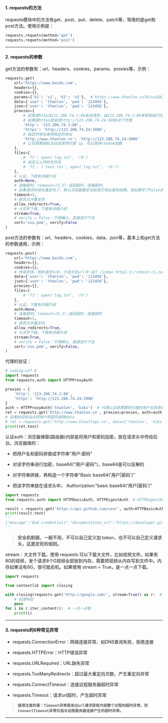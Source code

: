 #### 1. requests的方法
requests模块中的方法有get、post、put、delete、patch等，常用的是get和post方法。使用示例是：
```python
requests.requets(method='get')
requests.requets(method='post')
```
<hr>

#### 2. requests的参数
get方法的参数有：url、headers、cookies、params、proxies等，示例：
```python
requests.get(
    url='https://www.baidu.com',
    headers={},
    cookies={},
    params={'k1': 'v1', 'k2': 'v2'},  # https://www.thanlon.cn?k1=v1&k2=v2
    data={'user': 'thanlon', 'pwd': '123456'},
    json={'user': 'thanlon', 'pwd': '123456'},
    proxies={
        # 如果是http向123.206.74.1:80发送请求，由123.206.74.1:80来帮助我们向目标站点发请求
        # 如果是https就会找http://123.206.74.24:3000这个代理
        'http': '123.206.74.1:80',
        'https': 'http://123.206.74.24:3000',
        # 指定的地址使用指定的地址
        'http://www.thanlon.cn': 'http://123.206.74.24:3000'
        # 公司里要随机去动态使用代理 ip，可以使用random函数
    },
    files={
        # 'f1': open('log.txt', 'rb')
        # 自定义上传的文件名
        # 'f1': ('test.txt', open('log.txt', 'rb'))
    },
    # 认证，下面有详细介绍
    auth=None,
    # 连接超时。timeout=(5,1):返回超时，连接超时。
    # 如果请求的地址重定向了，默认浏览器重定向到其它地址拿到结果。但如果写了False表示不重定向，拿到的是响应头（重定向），没有相应体。
    timeout=1,
    # 是否允许重定向
    allow_redirects=True,
    # 大文件下载，下面有详细介绍
    stream=True,
    # verify = False：不用确认，直接进行下去
    cert='xxx.pem', verify=False
)
```
post方法的参数有：url、headers、cookies、data、json等，基本上和get方法的参数通用，示例：
```python
requests.post(
    url='https://www.baidu.com',
    headers={},
    cookies={},
    # 传请求体，放到请求头中，不显示在url中 GET /index http1.1\r\nhost:c1.com\r\n\r\nuser=thanlon&pwd=123456
    data={'user': 'thanlon', 'pwd': '123456'},
    json={'user': 'thanlon', 'pwd': '123456'},
    proxies={},
    files={
        # 'f1': open('log.txt', 'rb')
    },
    # 认证，下面有详细介绍
    auth=None,
    # 连接超时。timeout=(5,1):返回超时，连接超时
    timeout=1,
    # 是否允许重定向
    allow_redirects=True,
    # 大文件下载，下面有详细介绍
    stream=True,
    # verify = False：不用确认，直接进行下去
    cert='xxx.pem', verify=False,
)
```
代理的验证：
```python
# coding:utf-8
import requests
from requests.auth import HTTPProxyAuth

proxies = {
    'http': '123.206.74.1:80',
    'https': 'http://123.206.74.24:3000'
}
auth = HTTPProxyAuth('thanlon', 'kiku')  # 代理认证是需要的代理的用户名和密码，通过data传入
ret = requests.get('http://www.thanlon.cn', proxies=proxies, auth=auth)
# 如果给目标站点的用户和密码使用data
# ret = requests.get('http://www.blueflags.cn', data={'thanlon', 'kiku'}, proxies=proxies, auth=auth)
print(ret.text)
```
认证auth：浏览器弹窗(路由器)内部是将用户和密码加密，放在请求头中传给后台。浏览器做的：

- 把用户名和密码拼接成字符串"用户:密码"

- 对该字符串进行加密，base64("用户:密码")，base64是可以反解的

- 对字符串拼接，再构造一个字符串"Basic base64('用户|密码')"

- 把该字符串放在请求头中， Authorization:"basic base64('用户|密码')"
```python
import requests
from requests.auth import HTTPBasicAuth, HTTPDigestAuth  # HTTPDigestAuth是数字认证，算法与基础认证不一样

result = requests.get('https://api.github.com/user', auth=HTTPBasicAuth('thanlon', 'xxx'))
print(result.text)
'''
{"message":"Bad credentials","documentation_url":"https://developer.github.com/v3"}
'''
```
>**安全机制弱，一般不用，不可以自己定义加 token，也不可以自己定义请求头，这是定死的规则。**

stream：大文件下载。使用 requests 可以下载大文件，比如视频文件。如果有8G的视频，发个请求8个G视频全部放到内存，需要把视频从内存写到文件中。内存如果没有8G，很可能宕机。如果使用 stream = True，是一点一点下载。
```python
import requests

from contextlib import closing

with closing(requests.get('http://google.com/', stream=True)) as r:  # 一点一点下载
    # 处理响应
    pass
for i in r.iter_content():  # 一点一点取
    print(i)
```
<hr>

#### 3. requests的6种常见异常
* requests.ConnectionError：网络连接异常，如DNS查询失败，拒绝连接

* requests.HTTPError：HTTP错误异常

* requests.URLRequired：URL缺失异常

* requests.TooManyRedirects：超过最大重定向次数，产生重定向异常

* requests.ConnectTimeout：连接远程服务器超时异常

* requests.Timeout：请求url超时，产生超时异常

>**`值得注意的是：Timeout异常是发出url请求获取内容整个过程的超时异常，而ConnectTimeout异常仅指与远程服务器连接产生的超时异常。`**

<hr>